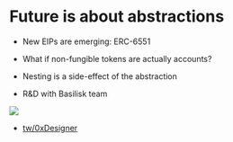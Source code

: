 # Future is about abstractions

<div grid="~ cols-2 gap-2" m="t-2">

<div>

- New EIPs are emerging: ERC-6551

- What if non-fungible tokens are actually accounts?

- Nesting is a side-effect of the abstraction

- R&D with Basilisk team

</div>
<div>
  <img border="rounded" src="/mp5.JPG">

  - [tw/0xDesigner](https://twitter.com/0xDesigner/status/1653397944895250436)
</div>
</div>